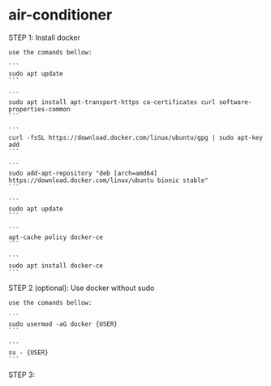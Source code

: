 # air-conditioner

STEP 1: Install docker

	use the comands bellow:

	```
	sudo apt update
	```

	```
	sudo apt install apt-transport-https ca-certificates curl software-properties-common
	```

	```
	curl -fsSL https://download.docker.com/linux/ubuntu/gpg | sudo apt-key add 
	```

	```
	sudo add-apt-repository "deb [arch=amd64] https://download.docker.com/linux/ubuntu bionic stable"
	```

	```
	sudo apt update
	```

	```
	apt-cache policy docker-ce
	```

	```
	sudo apt install docker-ce
	```




STEP 2 (optional): Use docker without sudo
	
	use the comands bellow:

	```
	sudo usermod -aG docker {USER}
	```

	```
	su - {USER}
	```

STEP 3: